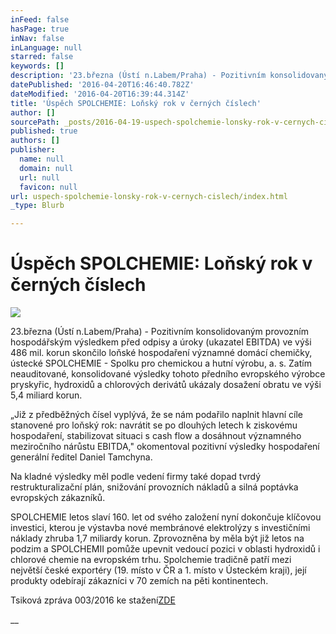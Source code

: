 ```yaml
---
inFeed: false
hasPage: true
inNav: false
inLanguage: null
starred: false
keywords: []
description: '23.března (Ústí n.Labem/Praha) - Pozitivním konsolidovaným provozním hospodářským výsledkem před odpisy a úroky (ukazatel EBITDA) ve výši 486 mil. korun skončilo loňské hospodaření významné domácí chemičky, ústecké SPOLCHEMIE - Spolku pro chemickou a hutní výrobu, a. s. Zatím neauditované, konsolidované výsledky tohoto předního evropského výrobce pryskyřic, hydroxidů a chlorových derivátů ukázaly dosažení obratu ve výši 5,4 miliard korun.'
datePublished: '2016-04-20T16:46:40.782Z'
dateModified: '2016-04-20T16:39:44.314Z'
title: 'Úspěch SPOLCHEMIE: Loňský rok v černých číslech'
author: []
sourcePath: _posts/2016-04-19-uspech-spolchemie-lonsky-rok-v-cernych-cislech.md
published: true
authors: []
publisher:
  name: null
  domain: null
  url: null
  favicon: null
url: uspech-spolchemie-lonsky-rok-v-cernych-cislech/index.html
_type: Blurb

---
```

# Úspěch SPOLCHEMIE: Loňský rok v černých číslech
![](https://the-grid-user-content.s3-us-west-2.amazonaws.com/f3eb1d76-85e5-4ed6-9993-c113e3377898.jpg)

23.března (Ústí n.Labem/Praha) - Pozitivním konsolidovaným provozním hospodářským výsledkem před odpisy a úroky (ukazatel EBITDA) ve výši 486 mil. korun skončilo loňské hospodaření významné domácí chemičky, ústecké SPOLCHEMIE - Spolku pro chemickou a hutní výrobu, a. s. Zatím neauditované, konsolidované výsledky tohoto předního evropského výrobce pryskyřic, hydroxidů a chlorových derivátů ukázaly dosažení obratu ve výši 5,4 miliard korun.

„Již z předběžných čísel vyplývá, že se nám podařilo naplnit hlavní cíle stanovené pro loňský rok: navrátit se po dlouhých letech k ziskovému hospodaření, stabilizovat situaci s cash flow a dosáhnout významného meziročního nárůstu EBITDA," okomentoval pozitivní výsledky hospodaření generální ředitel Daniel Tamchyna.

Na kladné výsledky měl podle vedení firmy také dopad tvrdý restrukturalizační plán, snižování provozních nákladů a silná poptávka evropských zákazníků.

SPOLCHEMIE letos slaví 160\. let od svého založení nyní dokončuje klíčovou investici, kterou je výstavba nové membránové elektrolýzy s investičními náklady zhruba 1,7 miliardy korun. Zprovozněna by měla být již letos na podzim a SPOLCHEMII pomůže upevnit vedoucí pozici v oblasti hydroxidů i chlorové chemie na evropském trhu. Spolchemie tradičně patří mezi největší české exportéry (19\. místo v ČR a 1\. místo v Ústeckém kraji), její produkty odebírají zákazníci v 70 zemích na pěti kontinentech.

Tsiková zpráva 003/2016 ke stažení[ZDE][0]

__

[0]: http://www.spolchemie.cz/media/0572cab2-c24c-4304-99f2-75cdcfa1ae14/VFbpKg/Tiskove_zpravy/SPOLCHEMIE%20PR003-2016%20CZE.pdf